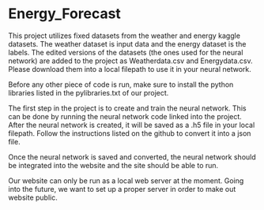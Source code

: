 # Energy_Forecast

This project utilizes fixed datasets from the weather and energy kaggle datasets. The weather dataset is input data and the energy dataset is the labels. The edited versions of the datasets (the ones used for the neural network) are added to the project as Weatherdata.csv and Energydata.csv. Please download them into a local filepath to use it in your neural network.

Before any other piece of code is run, make sure to install the python libraries listed in the pylibraries.txt of our project.

The first step in the project is to create and train the neural network. This can be done by running the neural network code linked into the project. 
After the neural network is created, it will be saved as a .h5 file in your local filepath. Follow the instructions listed on the github to convert it into a json file.

Once the neural network is saved and converted, the neural network should be integrated into the website and the site should be able to run. 

Our website can only be run as a local web server at the moment. Going into the future, we want to set up a proper server in order to make out website public.
